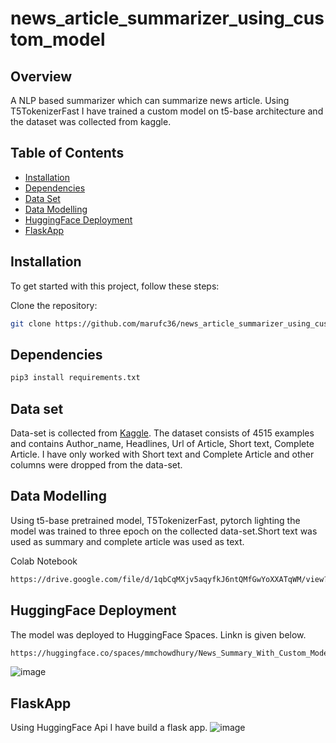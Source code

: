 # news_article_summarizer_using_custom_model

## Overview

A NLP based summarizer which can summarize news article. Using T5TokenizerFast I have trained a custom  model on t5-base architecture and the dataset was collected from kaggle. 



## Table of Contents
- [Installation](#installation)
- [Dependencies](#dependencies)
- [Data Set](#data-set)
- [Data Modelling](#data-modelling)
- [HuggingFace Deployment](#huggingface-deployment)
- [FlaskApp](flaskapp)



## Installation

To get started with this project, follow these steps:

Clone the repository:
   ```bash
   git clone https://github.com/marufc36/news_article_summarizer_using_custom_model
   ```
  
## Dependencies
   ```bash
pip3 install requirements.txt
```




## Data set

Data-set is collected from [Kaggle](https://www.kaggle.com/datasets/sunnysai12345/news-summary). The dataset consists of 4515 examples and contains Author_name, Headlines, Url of Article, Short text, Complete Article. I have only worked with Short text and Complete Article and other columns were dropped from the data-set. 

## Data Modelling 

Using t5-base pretrained model, T5TokenizerFast, pytorch lighting the model was trained to three epoch on the collected data-set.Short text was used as summary and complete article was used as text. 


Colab Notebook
   ```bash
https://drive.google.com/file/d/1qbCqMXjv5aqyfkJ6ntQMfGwYoXXATqWM/view?usp=sharing
```


## HuggingFace Deployment
The model was deployed to HuggingFace Spaces. Linkn is given below.

   ```bash
https://huggingface.co/spaces/mmchowdhury/News_Summary_With_Custom_Model
```
![image](https://github.com/marufc36/news_article_summarizer_using_custom_model/assets/151602012/e0bf7d6b-0d1b-4272-96eb-038c7996fb28)



## FlaskApp
Using HuggingFace Api I have build a flask app. 
![image](https://github.com/marufc36/news_article_summarizer_using_custom_model/assets/151602012/78784412-05d0-4c10-893c-d672f2d10dd1)

